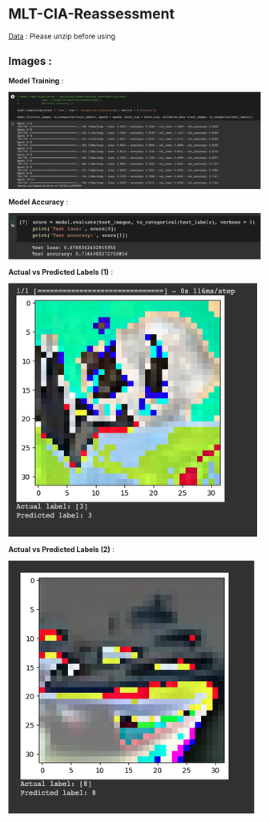 # MLT-CIA-Reassessment

[Data](https://github.com/Vishwa-docs/IOT_CIA_1_TEMP/blob/main/IOT%20CIA%202/smart_home_energy.csv.zip) : Please unzip before using



## Images : 

**Model Training** :

<img src="https://github.com/Vishwa-docs/MLT-CIA-Reassessment-TEMP/blob/main/Model%20Training.png">


**Model Accuracy** : 

<img src="https://github.com/Vishwa-docs/MLT-CIA-Reassessment-TEMP/blob/main/Model%20Accuracy.png">


**Actual vs Predicted Labels (1)** : 

<img src="https://github.com/Vishwa-docs/MLT-CIA-Reassessment-TEMP/blob/main/Actual%20vs%20Predicted%20Label%20(1).png">


**Actual vs Predicted Labels (2)** : 

<img src="https://github.com/Vishwa-docs/MLT-CIA-Reassessment-TEMP/blob/main/Actual%20vs%20Predicted%20Label%20(2).png">
